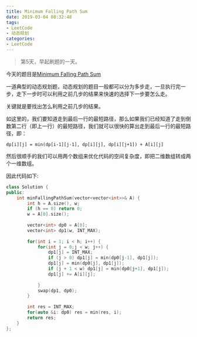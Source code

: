 ```yaml
---
title: Minimum Falling Path Sum
date: 2019-03-04 08:32:48
tags:
- LeetCode
- 动态规划
categories:
- LeetCode
---
```


> 第5天，早起刷题的一天。

今天的题目是[Minimum Falling Path Sum](https://leetcode.com/problems/minimum-falling-path-sum/)

一道典型的动态规划题，动态规划的题目一般都可以分为多步走，一旦执行完一步，走下一步时可以利用之前几步的结果来快速的选择下一步要怎么走。

关键就是要找出怎么利用之前几步的结果。

如这里的，我们要知道走到最后一行的最短路径，那么如果我们已经知道了走到倒数第二行（即上一行）的最短路径，我们就可以很快的算出走到最后一行的最短路径，即：

`dp[i][j] = min(dp[i-1][j-1], dp[i][j], dp[i][j+1]) + A[i][j]`

然后很顺手的我们可以用两个数组来优化代码的空间复杂度，即把二维数组转成两个一维数组。

因此代码如下:

```c++
class Solution {
public:
    int minFallingPathSum(vector<vector<int>>& A) {
        int h = A.size(), w;
        if (h == 0) return 0;
        w = A[0].size();
        
        vector<int> dp0 = A[0];
        vector<int> dp1(w, INT_MAX);
        
        for(int i = 1; i < h; i++) {
            for(int j = 0;j < w; j++) {
                dp1[j] = INT_MAX;
                if (j > 0) dp1[j] = min(dp0[j-1], dp1[j]);
                dp1[j] = min(dp0[j], dp1[j]);
                if (j + 1 < w) dp1[j] = min(dp0[j+1], dp1[j]);
                dp1[j] += A[i][j];
                
            }
            swap(dp1, dp0);
        }
        
        int res = INT_MAX;
        for(auto &i: dp0) res = min(res, i);
        return res;
    }
};
```